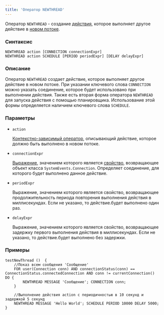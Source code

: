 ```yaml
---
title: 'Оператор NEWTHREAD'
---
```


Оператор `NEWTHREAD` - создание [действия](Actions.md), которое выполняет другое действие в [новом потоке](New_threads_NEWTHREAD_NEWEXECUTOR_.md).

### Синтаксис

    NEWTHREAD action [CONNECTION connectionExpr]
    NEWTHREAD action SCHEDULE [PERIOD periodExpr] [DELAY delayExpr]

### Описание

Оператор `NEWTHREAD` создает действие, которое выполняет другое действие в новом потоке. При указании ключевого слова `CONNECTION` можно указать соединение, которое будет использовано при выполнении действия. Также есть вторая форма оператора `NEWTHREAD` для запуска действия с помощью планировщика. Использование этой формы определяется наличием ключевого слова `SCHEDULE`.  

### Параметры

- `action`

    [Контекстно-зависимый оператор](Action_operator.md#contextdependent), описывающий действие, которое должно быть выполнено в новом потоке.

- `connectionExpr`

    [Выражение](Expression.md), значением которого является [свойство](Properties.md), возвращающее объект класса `SystemEvents.Connection`. Определяет соединение, для которого будет выполнено данное действие.  

- `periodExpr`

    Выражение, значением которого является свойство, возвращающее продолжительность периода повторения выполнения действия в миллисекундах. Если не указано, то действие.будет выполнено один раз.

- `delayExpr`

    Выражение, значением которого является свойство, возвращающее задержку первого выполнения действия в миллисекундах. Если не указано, то действие.будет выполнено без задержки.


### Примеры

```lsf
testNewThread ()  {
    //Показ всем сообщения 'Сообщение'
    FOR user(Connection conn) AND connectionStatus(conn) == ConnectionStatus.connectedConnection AND conn != currentConnection() DO {
        NEWTHREAD MESSAGE 'Сообщение'; CONNECTION conn;
    }

    //Выполнение действия action с периодичностью в 10 секунд и задержкой 5 секунд
    NEWTHREAD MESSAGE 'Hello World'; SCHEDULE PERIOD 10000 DELAY 5000;
}
```
